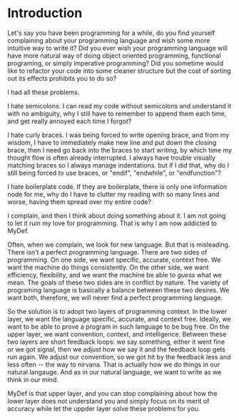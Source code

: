Introduction
=======

Let's say you have been programming for a while, do you find yourself complaining about your programming language and wish some more intuitive way to write it? Did you ever wish your programming language will have more natural way of doing object oriented programming, functional programing, or simply imperative programming? Did you sometime would like to refactor your code into some cleaner structure but the cost of sorting out its effects prohibits you to do so?

I had all these problems.

I hate semicolons. I can read my code without semicolons and understand it with no ambiguity, why I still have to remember to append them each time, and get really annoyed each time I forgot?

I hate curly braces. I was being forced to write opening brace, and from my wisdom, I have to immediately make new line and put down the closing brace, then I need go back into the braces to start writing, by which time my thought flow is often already interrupted. I always have trouble visually matching braces so I always manage indentations. but if I did that, why do I still being forced to use braces, or "endif", "endwhile", or "endfunction"? 

I hate boilerplate code. If they are boilerplate, there is only one information node for me, why do I have to clutter my reading with so many lines and worse, having them spread over my entire code?

I complain, and then I think about doing something about it. I am not going to let it ruin my love for programming. That is why I am now addicted to MyDef.

Often, when we complain, we look for new language. But that is misleading. There isn't a perfect programming language. There are two sides of programming. On one side, we want specific, accurate, context free. We want the machine do things consistently. On the other side, we want efficiency, flexibility, and we want the machine be able to *guess* what we mean. The goals of these two sides are in conflict by nature. The variety of programing language is basically a balance between these two desires. We want both, therefore, we will never find a perfect programming language.

So the solution is to adopt two layers of programming context. In the lower layer, we want the language specific, accurate, and context free. Ideally, we want to be able to prove a program in such language to be bug free. On the upper layer, we want convention, context, and intelligence. Between these two layers are short feedback loops: we say something, either it went fine or we got signal, then we adjust how we say it and the feedback loop gets run again. We adjust our convention, so we got hit by the feedback less and less often -- the way to nirvana. That is actually how we do things in our natural langauge. And as in our natural language, we want to write as we think in our mind.

MyDef is that upper layer, and you can stop complaining about how the lower layer does not understand you and simply focus on its merit of accuracy while let the uppder layer solve these problems for you.
